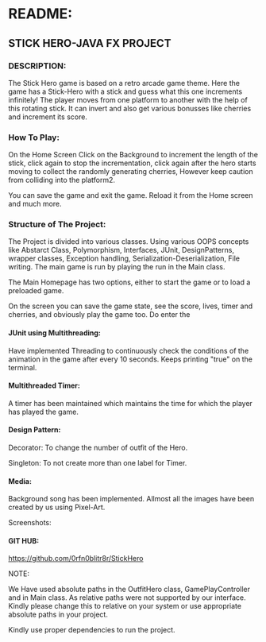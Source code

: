 ﻿# README:

## STICK HERO-JAVA FX PROJECT

### DESCRIPTION:

The Stick Hero game is based on a retro arcade game theme. Here the game has a Stick-Hero with a stick and guess what this one increments infinitely! The player moves from one platform to another with the help of this rotating stick. It can invert and also get various bonusses like cherries and increment its score.

### How To Play:

On the Home Screen Click on the Background to increment the length of the stick, click again to stop the incrementation, click again after the hero starts moving to collect the randomly generating cherries, However keep caution from colliding into the platform2.

You can save the game and exit the game. Reload it from the Home screen and much more.

### Structure of The Project:

The Project is divided into various classes. Using various OOPS concepts like Abstarct Class, Polymorphism, Interfaces, JUnit, DesignPatterns, wrapper classes, Exception handling, Serialization-Deserialization, File writing. The main game is run by playing the run in the Main class.

The Main Homepage has two options, either to start the game or to load a preloaded game.

On the screen you can save the game state, see the score, lives, timer and cherries, and obviously play the game too. Do enter the

#### JUnit using Multithreading:

Have implemented Threading to continuously check the conditions of the animation in the game after every 10 seconds. Keeps printing "true" on the terminal.

#### Multithreaded Timer:

A timer has been maintained which maintains the time for which the player has played the game.

#### Design Pattern:

Decorator: To change the number of outfit of the Hero.

Singleton: To not create more than one label for Timer.

#### Media:

Background song has been implemented. Allmost all the images have been created by us using Pixel-Art.

Screenshots:

#### GIT HUB:

https://github.com/0rfn0blitr8r/StickHero

NOTE:

We Have used absolute paths in the OutfitHero class, GamePlayController and in Main class. As relative paths were not supported by our interface. Kindly please change this to relative on your system or use appropriate absolute paths in your project.

Kindly use proper dependencies to run the project.
